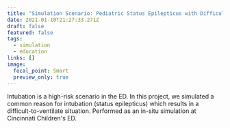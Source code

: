 ```yaml
---
title: "Simulation Scenario: Pediatric Status Epilepticus with Difficult Ventilation"
date: 2021-01-10T21:27:33.271Z
draft: false
featured: false
tags:
  - simulation
  - education
links: []
image:
  focal_point: Smart
  preview_only: true
---
```

Intubation is a high-risk scenario in the ED. In this project, we simulated a common reason for intubation (status epilepticus) which results in a difficult-to-ventilate situation. Performed as an in-situ simulation at Cincinnati Children's ED.
